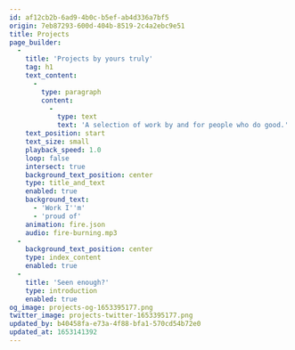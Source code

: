 ```yaml
---
id: af12cb2b-6ad9-4b0c-b5ef-ab4d336a7bf5
origin: 7eb87293-600d-404b-8519-2c4a2ebc9e51
title: Projects
page_builder:
  -
    title: 'Projects by yours truly'
    tag: h1
    text_content:
      -
        type: paragraph
        content:
          -
            type: text
            text: 'A selection of work by and for people who do good.'
    text_position: start
    text_size: small
    playback_speed: 1.0
    loop: false
    intersect: true
    background_text_position: center
    type: title_and_text
    enabled: true
    background_text:
      - 'Work I''m'
      - 'proud of'
    animation: fire.json
    audio: fire-burning.mp3
  -
    background_text_position: center
    type: index_content
    enabled: true
  -
    title: 'Seen enough?'
    type: introduction
    enabled: true
og_image: projects-og-1653395177.png
twitter_image: projects-twitter-1653395177.png
updated_by: b40458fa-e73a-4f88-bfa1-570cd54b72e0
updated_at: 1653141392
---
```

